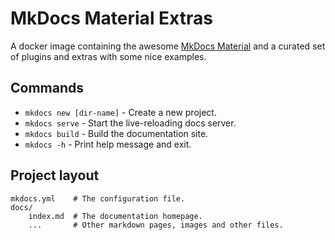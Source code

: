 # MkDocs Material Extras

A docker image containing the awesome [MkDocs Material](https://squidfunk.github.io/mkdocs-material/) and a curated set of plugins and extras with some nice examples.

## Commands

* `mkdocs new [dir-name]` - Create a new project.
* `mkdocs serve` - Start the live-reloading docs server.
* `mkdocs build` - Build the documentation site.
* `mkdocs -h` - Print help message and exit.

## Project layout

    mkdocs.yml    # The configuration file.
    docs/
        index.md  # The documentation homepage.
        ...       # Other markdown pages, images and other files.
